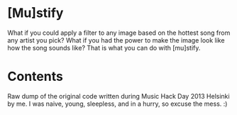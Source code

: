 # [Mu]stify

What if you could apply a filter to any image based on the hottest song from any artist you pick? What if you had the power to make the image look like how the song sounds like? That is what you can do with [mu]stify.

# Contents

Raw dump of the original code written during Music Hack Day 2013 Helsinki by me. I was naive, young, sleepless, and in a hurry, so excuse the mess. :)

